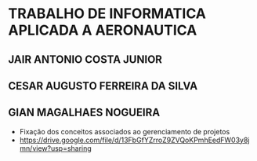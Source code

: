 # TRABALHO DE INFORMATICA APLICADA A AERONAUTICA
## JAIR ANTONIO COSTA JUNIOR
## CESAR AUGUSTO FERREIRA DA SILVA
## GIAN MAGALHAES NOGUEIRA
* Fixação dos conceitos associados ao gerenciamento de projetos
* https://drive.google.com/file/d/13FbGfYZrroZ9ZVQoKPmhEedFW03y8jmn/view?usp=sharing